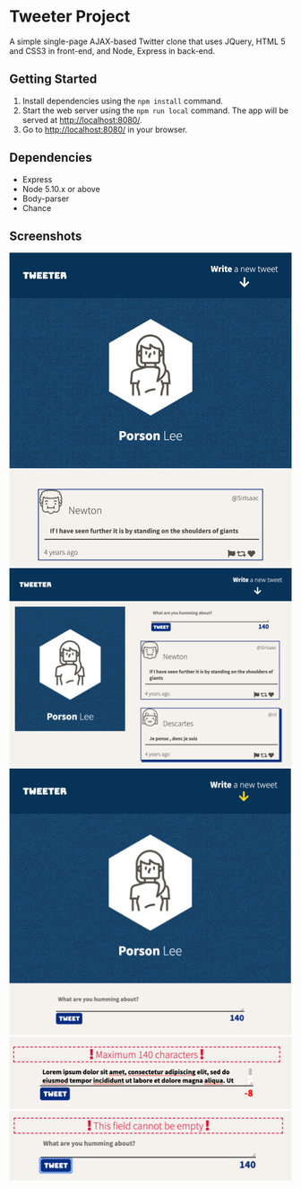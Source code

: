 # Tweeter Project

A simple single-page AJAX-based Twitter clone that uses JQuery, HTML 5 and CSS3 in front-end, and Node, Express in back-end.

## Getting Started

1. Install dependencies using the `npm install` command.
2. Start the web server using the `npm run local` command. The app will be served at <http://localhost:8080/>.
3. Go to <http://localhost:8080/> in your browser.

## Dependencies

- Express
- Node 5.10.x or above
- Body-parser
- Chance

## Screenshots
!["Screenshot of tweets"](https://github.com/oddporson/tweeter/blob/master/public/docs/tweeter-mobile-view.png)
!["Screenshot of tweets"](https://github.com/oddporson/tweeter/blob/master/public/docs/tweeter-tablet-view.png)
!["Screenshot of tweets"](https://github.com/oddporson/tweeter/blob/master/public/docs/tweeter-box.png)
!["Screenshot of tweets"](https://github.com/oddporson/tweeter/blob/master/public/docs/tweeter-char-limit-error.png)
!["Screenshot of tweets"](https://github.com/oddporson/tweeter/blob/master/public/docs/tweeter-empty-char-error.png)
